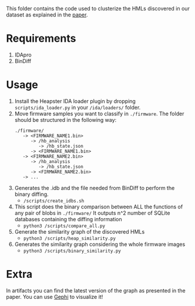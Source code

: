 This folder contains the code used to clusterize the HMLs discovered in our dataset as explained in the [paper](https://degrigis.github.io/bins/heapster.pdf).

# Requirements

1. IDApro 
2. BinDiff 

# Usage

1. Install the Heapster IDA loader plugin by dropping `scripts/ida_loader.py` in your `/ida/loaders/` folder.
2. Move firmware samples you want to classify in `./firmware`. The folder should be structured in the following way:
   ```
   ./firmware/
      -> <FIRMWARE_NAME1.bin>
         -> /hb_analysis
            -> /hb_state.json 
         -> <FIRMWARE_NAME1.bin>
      -> <FIRMWARE_NAME2.bin>
         -> /hb_analysis
            -> /hb_state.json 
         -> <FIRMWARE_NAME2.bin>
      -> ...
   ```
2. Generates the .idb and the file needed from BinDiff to perform the binary diffing.
   * `/scripts/create_idbs.sh`
3. This script does the binary comparison between ALL the functions of any pair of blobs in `./firmware/`
   It outputs n^2 number of SQLite databases containing the diffing information
   * `python3 /scripts/compare_all.py` 
4. Generate the similarity graph of the discovered HMLs
   * `python3 /scripts/heap_similarity.py` 
5. Generates the similarity graph considering the whole firmware images 
   * `python3 /scripts/binary_similarity.py`


# Extra

In artifacts you can find the latest version of the graph as presented in the paper. You can use [Gephi](https://gephi.org/) to visualize it!